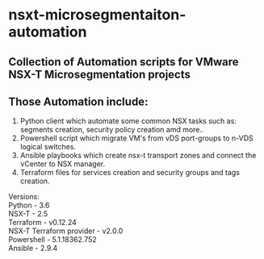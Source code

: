 # nsxt-microsegmentaiton-automation
## Collection of Automation scripts for VMware NSX-T Microsegmentation projects

## Those Automation include:<br/>
1) Python client which automate some common NSX tasks such as: segments creation, security policy creation amd more..<br/>
2) Powershell script which migrate VM's from vDS port-groups to n-VDS logical switches.<br/>
3) Ansible playbooks which create nsx-t transport zones and connect the vCenter to NSX manager.<br/>
4) Terraform files for services creation and security groups and tags creation.<br/>

Versions: <br/>
Python - 3.6 <br/>
NSX-T - 2.5 <br/>
Terraform - v0.12.24 <br/>
NSX-T Terraform provider - v2.0.0 <br/>
Powershell - 5.1.18362.752 <br/>
Ansible - 2.9.4 <br/>

